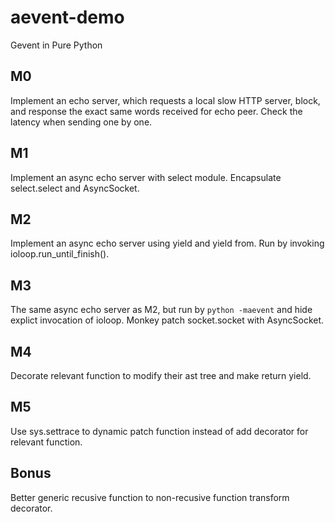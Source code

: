 # aevent-demo
Gevent in Pure Python

## M0

Implement an echo server, which requests a local slow HTTP server, block, and response the exact same words received for echo peer.
Check the latency when sending one by one.

## M1

Implement an async echo server with select module.
Encapsulate select.select and AsyncSocket.

## M2

Implement an async echo server using yield and yield from.
Run by invoking ioloop.run_until_finish().

## M3

The same async echo server as M2, but run by `python -maevent` and hide explict invocation of ioloop.
Monkey patch socket.socket with AsyncSocket.

## M4

Decorate relevant function to modify their ast tree and make return yield.

## M5

Use sys.settrace to dynamic patch function instead of add decorator for relevant function.

## Bonus

Better generic recusive function to non-recusive function transform decorator.
